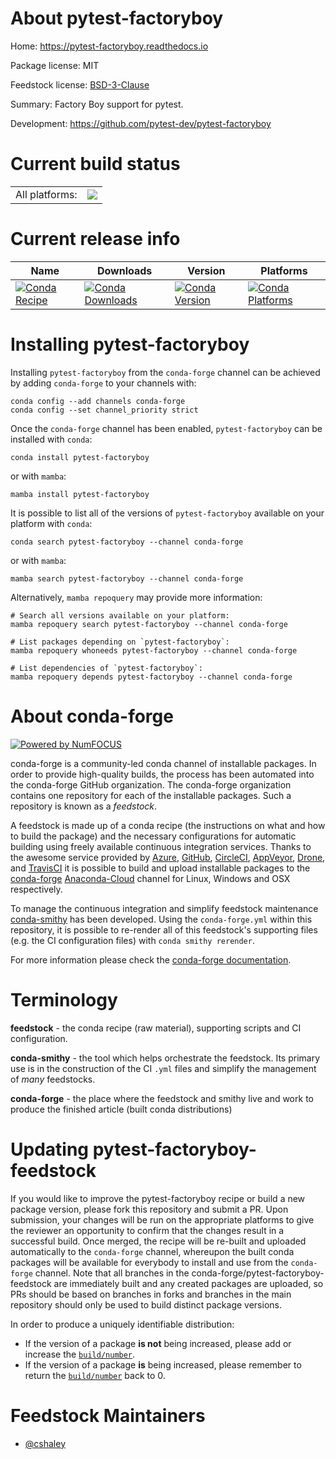 About pytest-factoryboy
=======================

Home: https://pytest-factoryboy.readthedocs.io

Package license: MIT

Feedstock license: [BSD-3-Clause](https://github.com/conda-forge/pytest-factoryboy-feedstock/blob/main/LICENSE.txt)

Summary: Factory Boy support for pytest.

Development: https://github.com/pytest-dev/pytest-factoryboy

Current build status
====================


<table><tr><td>All platforms:</td>
    <td>
      <a href="https://dev.azure.com/conda-forge/feedstock-builds/_build/latest?definitionId=16491&branchName=main">
        <img src="https://dev.azure.com/conda-forge/feedstock-builds/_apis/build/status/pytest-factoryboy-feedstock?branchName=main">
      </a>
    </td>
  </tr>
</table>

Current release info
====================

| Name | Downloads | Version | Platforms |
| --- | --- | --- | --- |
| [![Conda Recipe](https://img.shields.io/badge/recipe-pytest--factoryboy-green.svg)](https://anaconda.org/conda-forge/pytest-factoryboy) | [![Conda Downloads](https://img.shields.io/conda/dn/conda-forge/pytest-factoryboy.svg)](https://anaconda.org/conda-forge/pytest-factoryboy) | [![Conda Version](https://img.shields.io/conda/vn/conda-forge/pytest-factoryboy.svg)](https://anaconda.org/conda-forge/pytest-factoryboy) | [![Conda Platforms](https://img.shields.io/conda/pn/conda-forge/pytest-factoryboy.svg)](https://anaconda.org/conda-forge/pytest-factoryboy) |

Installing pytest-factoryboy
============================

Installing `pytest-factoryboy` from the `conda-forge` channel can be achieved by adding `conda-forge` to your channels with:

```
conda config --add channels conda-forge
conda config --set channel_priority strict
```

Once the `conda-forge` channel has been enabled, `pytest-factoryboy` can be installed with `conda`:

```
conda install pytest-factoryboy
```

or with `mamba`:

```
mamba install pytest-factoryboy
```

It is possible to list all of the versions of `pytest-factoryboy` available on your platform with `conda`:

```
conda search pytest-factoryboy --channel conda-forge
```

or with `mamba`:

```
mamba search pytest-factoryboy --channel conda-forge
```

Alternatively, `mamba repoquery` may provide more information:

```
# Search all versions available on your platform:
mamba repoquery search pytest-factoryboy --channel conda-forge

# List packages depending on `pytest-factoryboy`:
mamba repoquery whoneeds pytest-factoryboy --channel conda-forge

# List dependencies of `pytest-factoryboy`:
mamba repoquery depends pytest-factoryboy --channel conda-forge
```


About conda-forge
=================

[![Powered by
NumFOCUS](https://img.shields.io/badge/powered%20by-NumFOCUS-orange.svg?style=flat&colorA=E1523D&colorB=007D8A)](https://numfocus.org)

conda-forge is a community-led conda channel of installable packages.
In order to provide high-quality builds, the process has been automated into the
conda-forge GitHub organization. The conda-forge organization contains one repository
for each of the installable packages. Such a repository is known as a *feedstock*.

A feedstock is made up of a conda recipe (the instructions on what and how to build
the package) and the necessary configurations for automatic building using freely
available continuous integration services. Thanks to the awesome service provided by
[Azure](https://azure.microsoft.com/en-us/services/devops/), [GitHub](https://github.com/),
[CircleCI](https://circleci.com/), [AppVeyor](https://www.appveyor.com/),
[Drone](https://cloud.drone.io/welcome), and [TravisCI](https://travis-ci.com/)
it is possible to build and upload installable packages to the
[conda-forge](https://anaconda.org/conda-forge) [Anaconda-Cloud](https://anaconda.org/)
channel for Linux, Windows and OSX respectively.

To manage the continuous integration and simplify feedstock maintenance
[conda-smithy](https://github.com/conda-forge/conda-smithy) has been developed.
Using the ``conda-forge.yml`` within this repository, it is possible to re-render all of
this feedstock's supporting files (e.g. the CI configuration files) with ``conda smithy rerender``.

For more information please check the [conda-forge documentation](https://conda-forge.org/docs/).

Terminology
===========

**feedstock** - the conda recipe (raw material), supporting scripts and CI configuration.

**conda-smithy** - the tool which helps orchestrate the feedstock.
                   Its primary use is in the construction of the CI ``.yml`` files
                   and simplify the management of *many* feedstocks.

**conda-forge** - the place where the feedstock and smithy live and work to
                  produce the finished article (built conda distributions)


Updating pytest-factoryboy-feedstock
====================================

If you would like to improve the pytest-factoryboy recipe or build a new
package version, please fork this repository and submit a PR. Upon submission,
your changes will be run on the appropriate platforms to give the reviewer an
opportunity to confirm that the changes result in a successful build. Once
merged, the recipe will be re-built and uploaded automatically to the
`conda-forge` channel, whereupon the built conda packages will be available for
everybody to install and use from the `conda-forge` channel.
Note that all branches in the conda-forge/pytest-factoryboy-feedstock are
immediately built and any created packages are uploaded, so PRs should be based
on branches in forks and branches in the main repository should only be used to
build distinct package versions.

In order to produce a uniquely identifiable distribution:
 * If the version of a package **is not** being increased, please add or increase
   the [``build/number``](https://docs.conda.io/projects/conda-build/en/latest/resources/define-metadata.html#build-number-and-string).
 * If the version of a package **is** being increased, please remember to return
   the [``build/number``](https://docs.conda.io/projects/conda-build/en/latest/resources/define-metadata.html#build-number-and-string)
   back to 0.

Feedstock Maintainers
=====================

* [@cshaley](https://github.com/cshaley/)

